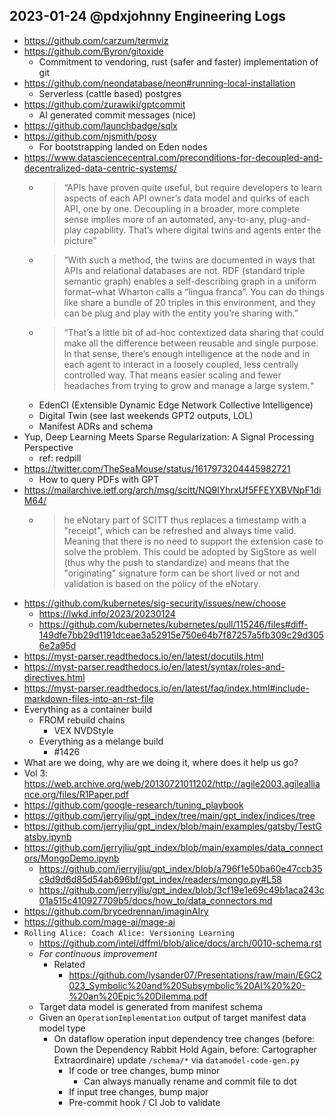 ## 2023-01-24 @pdxjohnny Engineering Logs

- https://github.com/carzum/termviz
- https://github.com/Byron/gitoxide
  - Commitment to vendoring, rust (safer and faster) implementation of git
- https://github.com/neondatabase/neon#running-local-installation
  - Serverless (cattle based) postgres
- https://github.com/zurawiki/gptcommit
  - AI generated commit messages (nice)
- https://github.com/launchbadge/sqlx
- https://github.com/njsmith/posy
  - For bootstrapping landed on Eden nodes
- https://www.datasciencecentral.com/preconditions-for-decoupled-and-decentralized-data-centric-systems/
  - > “APIs have proven quite useful, but require developers to learn aspects of each API owner’s data model and quirks of each API, one by one. Decoupling in a broader, more complete sense implies more of an automated, any-to-any, plug-and-play capability. That’s where digital twins and agents enter the picture"
  - > “With such a method, the twins are documented in ways that APIs and relational databases are not. RDF (standard triple semantic graph) enables a self-describing graph in a uniform format–what Wharton calls a “lingua franca”. You can do things like share a bundle of 20 triples in this environment, and they can be plug and play with the entity you’re sharing with.”
  - > “That’s a little bit of ad-hoc contextized data sharing that could make all the difference between reusable and single purpose. In that sense, there’s enough intelligence at the node and in each agent to interact in a loosely coupled, less centrally controlled way. That means easier scaling and fewer headaches from trying to grow and manage a large system.“
  - EdenCI (Extensible Dynamic Edge Network Collective Intelligence)
  - Digital Twin (see last weekends GPT2 outputs, LOL)
  - Manifest ADRs and schema
- Yup, Deep Learning Meets Sparse Regularization: A Signal Processing Perspective
  - ref: redpill
- https://twitter.com/TheSeaMouse/status/1617973204445982721
  - How to query PDFs with GPT
- https://mailarchive.ietf.org/arch/msg/scitt/NQ9lYhrxUf5FFEYXBVNpF1diM64/
  - > he eNotary part of SCITT thus replaces a timestamp with a "receipt", which can be refreshed and always time valid.  Meaning that there is no need to support the extension case to solve the problem.   This could be adopted by SigStore as well (thus why the push to standardize) and means that the "originating" signature form can be short lived or not and validation is based on the policy of the eNotary.
- https://github.com/kubernetes/sig-security/issues/new/choose
  - https://lwkd.info/2023/20230124
  - https://github.com/kubernetes/kubernetes/pull/115246/files#diff-149dfe7bb29d1191dceae3a52915e750e64b7f87257a5fb309c29d3056e2a95d
- https://myst-parser.readthedocs.io/en/latest/docutils.html
- https://myst-parser.readthedocs.io/en/latest/syntax/roles-and-directives.html
- https://myst-parser.readthedocs.io/en/latest/faq/index.html#include-markdown-files-into-an-rst-file
- Everything as a container build
  - FROM rebuild chains
    - VEX NVDStyle
  - Everything as a melange build
    - #1426
- What are we doing, why are we doing it, where does it help us go?
- Vol 3: https://web.archive.org/web/20130721011202/http://agile2003.agilealliance.org/files/R1Paper.pdf
- https://github.com/google-research/tuning_playbook
- https://github.com/jerryjliu/gpt_index/tree/main/gpt_index/indices/tree
- https://github.com/jerryjliu/gpt_index/blob/main/examples/gatsby/TestGatsby.ipynb
- https://github.com/jerryjliu/gpt_index/blob/main/examples/data_connectors/MongoDemo.ipynb
  - https://github.com/jerryjliu/gpt_index/blob/a796f1e50ba60e47ccb35c9d9d6d85d54ab696bf/gpt_index/readers/mongo.py#L58
  - https://github.com/jerryjliu/gpt_index/blob/3cf19e1e69c49b1aca243c01a515c410927709b5/docs/how_to/data_connectors.md
- https://github.com/brycedrennan/imaginAIry
- https://github.com/mage-ai/mage-ai
- `Rolling Alice: Coach Alice: Versioning Learning`
  - https://github.com/intel/dffml/blob/alice/docs/arch/0010-schema.rst
  - *For continuous improvement*
    - Related
      - https://github.com/lysander07/Presentations/raw/main/EGC2023_Symbolic%20and%20Subsymbolic%20AI%20%20-%20an%20Epic%20Dilemma.pdf
  - Target data model is generated from manifest schema
  - Given an `OperationImplementation` output of target manifest data model type
    - On dataflow operation input dependency tree changes (before: Down the Dependency Rabbit Hold Again, before: Cartographer Extraordinaire) update `/schema/*` via `datamodel-code-gen.py`
      - If code or tree changes, bump minor
        - Can always manually rename and commit file to dot
      - If input tree changes, bump major
      - Pre-commit hook / CI Job to validate